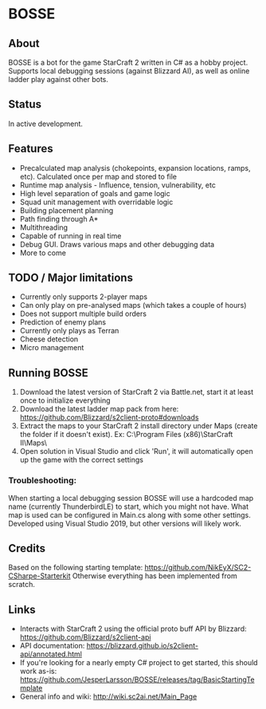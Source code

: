 # BOSSE

## About
BOSSE is a bot for the game StarCraft 2 written in C# as a hobby project.
Supports local debugging sessions (against Blizzard AI), as well as online ladder play against other bots.

## Status
In active development.

## Features
- Precalculated map analysis (chokepoints, expansion locations, ramps, etc). Calculated once per map and stored to file
- Runtime map analysis - Influence, tension, vulnerability, etc
- High level separation of goals and game logic
- Squad unit management with overridable logic
- Building placement planning
- Path finding through A*
- Multithreading
- Capable of running in real time
- Debug GUI. Draws various maps and other debugging data
- More to come

## TODO / Major limitations
- Currently only supports 2-player maps
- Can only play on pre-analysed maps (which takes a couple of hours)
- Does not support multiple build orders
- Prediction of enemy plans
- Currently only plays as Terran
- Cheese detection
- Micro management

## Running BOSSE
1. Download the latest version of StarCraft 2 via Battle.net, start it at least once to initialize everything
2. Download the latest ladder map pack from here: https://github.com/Blizzard/s2client-proto#downloads
3. Extract the maps to your StarCraft 2 install directory under Maps (create the folder if it doesn't exist). Ex: C:\Program Files (x86)\StarCraft II\Maps\
4. Open solution in Visual Studio and click 'Run', it will automatically open up the game with the correct settings

### Troubleshooting:
When starting a local debugging session BOSSE will use a hardcoded map name (currently ThunderbirdLE) to start, which you might not have.
What map is used can be configured in Main.cs along with some other settings.
Developed using Visual Studio 2019, but other versions will likely work.

## Credits
Based on the following starting template: https://github.com/NikEyX/SC2-CSharpe-Starterkit
Otherwise everything has been implemented from scratch.

## Links
- Interacts with StarCraft 2 using the official proto buff API by Blizzard: https://github.com/Blizzard/s2client-api
- API documentation: https://blizzard.github.io/s2client-api/annotated.html
- If you're looking for a nearly empty C# project to get started, this should work as-is: https://github.com/JesperLarsson/BOSSE/releases/tag/BasicStartingTemplate
- General info and wiki: http://wiki.sc2ai.net/Main_Page

